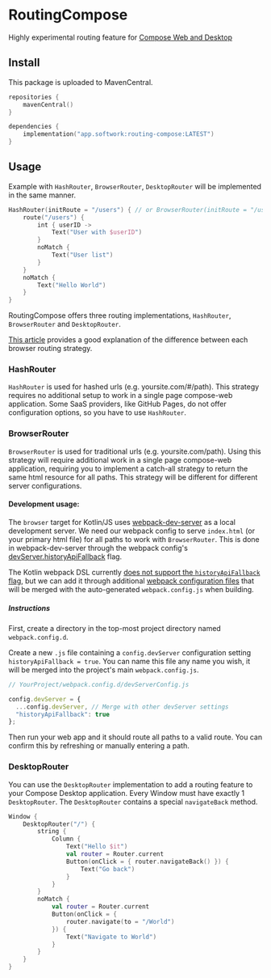 # RoutingCompose

Highly experimental routing feature for [Compose Web and Desktop](https://github.com/Jetbrains/compose-jb)

## Install

This package is uploaded to MavenCentral.

````kotlin
repositories {
    mavenCentral()
}

dependencies {
    implementation("app.softwork:routing-compose:LATEST")
}
````

## Usage

Example with `HashRouter`, `BrowserRouter`, `DesktopRouter` will be implemented in the same manner.

```kotlin
HashRouter(initRoute = "/users") { // or BrowserRouter(initRoute = "/users") {
    route("/users") {
        int { userID ->
            Text("User with $userID") 
        } 
        noMatch {
            Text("User list")
        }
    }
    noMatch {
        Text("Hello World")
    }
}
```

RoutingCompose offers three routing implementations, `HashRouter`, `BrowserRouter` and `DesktopRouter`.

[This article](https://blog.bitsrc.io/using-hashed-vs-nonhashed-url-paths-in-single-page-apps-a66234cefc96) provides a good explanation of the difference between each browser routing strategy.

### HashRouter
`HashRouter` is used for hashed urls (e.g. yoursite.com/#/path). This strategy requires no additional setup to work in a single page compose-web application. Some SaaS providers, like GitHub Pages, do not offer configuration options, so you have to use `HashRouter`.

### BrowserRouter

`BrowserRouter` is used for traditional urls (e.g. yoursite.com/path). Using this strategy will require additional work in a single page compose-web application, requiring you to implement a catch-all strategy to return the same html resource for all paths. This strategy will be different for different server configurations.

#### Development usage:
The `browser` target for Kotlin/JS uses [webpack-dev-server](https://github.com/webpack/webpack-dev-server) as a local development server. We need our webpack config to serve `index.html` (or your primary html file) for all paths to work with `BrowserRouter`. This is done in webpack-dev-server through the webpack config's [devServer.historyApiFallback](https://webpack.js.org/configuration/dev-server/#devserverhistoryapifallback) flag.

The Kotlin webpack DSL currently [does not support the `historyApiFallback` flag](https://github.com/JetBrains/kotlin/blob/master/libraries/tools/kotlin-gradle-plugin/src/main/kotlin/org/jetbrains/kotlin/gradle/targets/js/webpack/KotlinWebpackConfig.kt#L165), but we can add it through additional [webpack configuration files](https://kotlinlang.org/docs/js-project-setup.html#webpack-configuration-file) that will be merged with the auto-generated `webpack.config.js` when building.

##### Instructions
First, create a directory in the top-most project directory named `webpack.config.d`.

Create a new `.js` file containing a `config.devServer` configuration setting `historyApiFallback = true`. You can name this file any name you wish, it will be merged into the project's main `webpack.config.js`.

```javascript
// YourProject/webpack.config.d/devServerConfig.js

config.devServer = {
  ...config.devServer, // Merge with other devServer settings
  "historyApiFallback": true
};
```

Then run your web app and it should route all paths to a valid route. You can confirm this by refreshing or manually entering a path.

### DesktopRouter
You can use the `DesktopRouter` implementation to add a routing feature to your Compose Desktop application. 
Every Window must have exactly 1 `DesktopRouter`. 
The `DesktopRouter` contains a special `navigateBack` method.

```kotlin
Window {
    DesktopRouter("/") {
        string {
            Column {
                Text("Hello $it")
                val router = Router.current
                Button(onClick = { router.navigateBack() }) {
                    Text("Go back")
                }
            }
        }
        noMatch {
            val router = Router.current
            Button(onClick = { 
                router.navigate(to = "/World")
            }) {
                Text("Navigate to World")
            }
        }
    }
}
```
